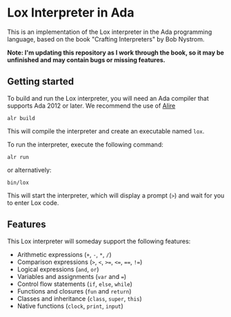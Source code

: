 # Lox Interpreter in Ada

This is an implementation of the Lox interpreter in the Ada programming language,
based on the book "Crafting Interpreters" by Bob Nystrom.

<i class="fas fa-exclamation-triangle"></i> **Note: I'm updating this repository as I work through the book, so it may be unfinished and may contain bugs or missing features.**

## Getting started

To build and run the Lox interpreter, you will need an Ada compiler that supports Ada 2012 or later.
We recommend the use of [Alire](<https://alire.ada.dev/>)

```shell
alr build
```

This will compile the interpreter and create an executable named `lox`.

To run the interpreter, execute the following command:

```shell
alr run
```

or alternatively:

```shell
bin/lox
```

This will start the interpreter, which will display a prompt (`>`) and wait for you to enter Lox code.

## Features

This Lox interpreter will someday support the following features:

- Arithmetic expressions (`+`, `-`, `*`, `/`)
- Comparison expressions (`>`, `<`, `>=`, `<=`, `==`, `!=`)
- Logical expressions (`and`, `or`)
- Variables and assignments (`var` and `=`)
- Control flow statements (`if`, `else`, `while`)
- Functions and closures (`fun` and `return`)
- Classes and inheritance (`class`, `super`, `this`)
- Native functions (`clock`, `print`, `input`)
